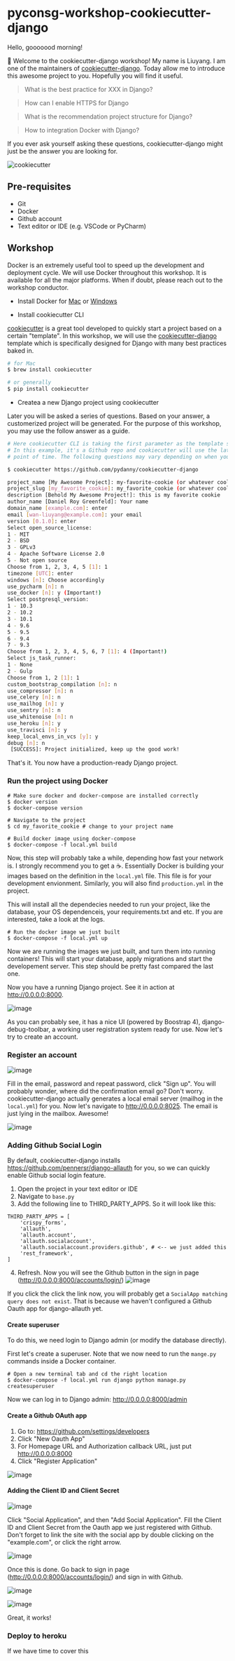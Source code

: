 # pyconsg-workshop-cookiecutter-django

Hello, gooooood morning! 

:cookie: Welcome to the cookiecutter-django workshop! My name is Liuyang. I am one of the maintainers of [cookiecutter-django]. Today allow me to introduce this awesome project to you. Hopefully you will find it useful.


> What is the best practice for XXX in Django?

> How can I enable HTTPS for Django

> What is the recommendation project structure for Django?

> How to integration Docker with Django?

If you ever ask yourself asking these questions, cookiecutter-django might just be the answer you are looking for.

![cookiecutter](https://camo.githubusercontent.com/c2095c350e36abaafd738dcdc6cdc9e7d585d69e/68747470733a2f2f7261772e6769746875622e636f6d2f617564726579722f636f6f6b69656375747465722f336163303738333536616466356131613732303432646665373265626661346139636435656633382f6c6f676f2f636f6f6b69656375747465725f6d656469756d2e706e67)

## Pre-requisites

* Git
* Docker
* Github account
* Text editor or IDE (e.g. VSCode or PyCharm)

## Workshop

Docker is an extremely useful tool to speed up the development and deployment cycle. We will use Docker throughout this workshop. It is available for all the major platforms. When if doubt, please reach out to the workshop conductor.

* Install Docker
for [Mac](https://docs.docker.com/docker-for-mac/install/) or [Windows](https://store.docker.com/editions/community/docker-ce-desktop-windows)

* Install cookiecutter CLI 

[cookiecutter] is a great tool developed to quickly start a project based on a certain "template". In this workshop, we will use the [cookiecutter-django] template which is specifically designed for Django with many best practices baked in.

```bash
# for Mac
$ brew install cookiecutter

# or generally
$ pip install cookiecutter
```

* Createa a new Django project using cookiecutter

Later you will be asked a series of questions. Based on your answer, a customerized project will be generated. For the purpose of this workshop, you may use the follow answer as a guide.

```bash
# Here cookiecutter CLI is taking the first parameter as the template source
# In this example, it's a Github repo and cookiecutter will use the latest master at this 
# point of time. The following questions may vary depending on when you run the command 

$ cookiecutter https://github.com/pydanny/cookiecutter-django

project_name [My Awesome Project]: my-favorite-cookie (or whatever cool name you like)
project_slug [my_favorite_cookie]: my_favorite_cookie (or whatever cool name you like)
description [Behold My Awesome Project!]: this is my favorite cookie 
author_name [Daniel Roy Greenfeld]: Your name
domain_name [example.com]: enter
email [wan-liuyang@example.com]: your email
version [0.1.0]: enter
Select open_source_license:
1 - MIT
2 - BSD
3 - GPLv3
4 - Apache Software License 2.0
5 - Not open source
Choose from 1, 2, 3, 4, 5 [1]: 1
timezone [UTC]: enter
windows [n]: Choose accordingly
use_pycharm [n]: n
use_docker [n]: y (Important!)
Select postgresql_version:
1 - 10.3
2 - 10.2
3 - 10.1
4 - 9.6
5 - 9.5
6 - 9.4
7 - 9.3
Choose from 1, 2, 3, 4, 5, 6, 7 [1]: 4 (Important!)
Select js_task_runner:
1 - None
2 - Gulp
Choose from 1, 2 [1]: 1
custom_bootstrap_compilation [n]: n
use_compressor [n]: n
use_celery [n]: n
use_mailhog [n]: y
use_sentry [n]: n
use_whitenoise [n]: n
use_heroku [n]: y
use_travisci [n]: y
keep_local_envs_in_vcs [y]: y
debug [n]: n
 [SUCCESS]: Project initialized, keep up the good work!
```

That's it. You now have a production-ready Django project.

### Run the project using Docker

```
# Make sure docker and docker-compose are installed correctly
$ docker version
$ docker-compose version

# Navigate to the project
$ cd my_favorite_cookie # change to your project name

# Build docker image using docker-compose
$ docker-compose -f local.yml build
```

Now, this step will probably take a while, depending how fast your network is. I strongly recommend you to get a :coffee:. Essentially Docker is building your images based on the definition in the `local.yml` file. This file is for your development envionment. Similarly, you will also find `production.yml` in the project. 

This will install all the dependecies needed to run your project, like the database, your OS dependenceis, your requirements.txt and etc. If you are interested, take a look at the logs.

```
# Run the docker image we just built 
$ docker-compose -f local.yml up
```

Now we are running the images we just built, and turn them into running containers! This will start your database, apply migrations and start the developement server. This step should be pretty fast compared the last one.

Now you have a running Django project. See it in action at http://0.0.0.0:8000.

![image](https://user-images.githubusercontent.com/1016390/40727172-eaac09da-6459-11e8-8ce0-547a9a42647e.png)

As you can probably see, it has a nice UI (powered by Boostrap 4), django-debug-toolbar, a working user registration system ready for use. Now let's try to create an account.

### Register an account
![image](https://user-images.githubusercontent.com/1016390/40727459-841ff338-645a-11e8-925f-17453ec437fe.png)

Fill in the email, password and repeat password, click "Sign up". You will probably wonder, where did the confirmation email go? Don't worry. cookiecutter-django actually generates a local email server (mailhog in the `local.yml`) for you. Now let's navigate to http://0.0.0.0:8025. The email is just lying in the mailbox. Awesome!

![image](https://user-images.githubusercontent.com/1016390/40727683-fbc65cc4-645a-11e8-8c36-ab2aa2baccbb.png)

### Adding Github Social Login

By default, cookiecutter-django installs https://github.com/pennersr/django-allauth for you, so we can quickly enable Github social login feature.

1. Open the project in your text editor or IDE
2. Navigate to `base.py`
3. Add the following line to THIRD_PARTY_APPS. So it will look like this:
```
THIRD_PARTY_APPS = [
    'crispy_forms',
    'allauth',
    'allauth.account',
    'allauth.socialaccount',
    'allauth.socialaccount.providers.github', # <-- we just added this
    'rest_framework',
]
```
4. Refresh. Now you will see the Github button in the sign in page (http://0.0.0.0:8000/accounts/login/)
![image](https://user-images.githubusercontent.com/1016390/40729018-0196b880-645e-11e8-8d33-3f8b8f5d25f0.png)


If you click the click the link now, you will probably get a `SocialApp matching query does not exist`. That is because we haven't configured a Github Oauth app for django-allauth yet. 

#### Create superuser
To do this, we need login to Django admin (or modify the database directly). 

First let's create a superuser. Note that we now need to run the `mange.py` commands inside a Docker container.
```
# Open a new terminal tab and cd the right location
$ docker-compose -f local.yml run django python manage.py createsuperuser
```
Now we can log in to Django admin: http://0.0.0.0:8000/admin

#### Create a Github OAuth app

1. Go to: https://github.com/settings/developers
2. Click "New Oauth App"
3. For Homepage URL and Authorization callback URL, just put http://0.0.0.0:8000
4. Click "Register Application"

![image](https://user-images.githubusercontent.com/1016390/40730300-e8305038-6460-11e8-8e0e-3c8c93df1959.png)

#### Adding the Client ID and Client Secret 
![image](https://user-images.githubusercontent.com/1016390/40729330-b40f5508-645e-11e8-88f6-a6c4e34945d3.png)

Click "Social Application", and then "Add Social Application". Fill the Client ID and Client Secret from the Oauth app we just registered with Github. Don't forget to link the site with the social app by double clicking on the "example.com", or click the right arrow.

![image](https://user-images.githubusercontent.com/1016390/40729614-557d723a-645f-11e8-9e9f-7754459b55c0.png)

Once this is done. Go back to sign in page (http://0.0.0.0:8000/accounts/login/) and sign in with Github.

![image](https://user-images.githubusercontent.com/1016390/40730028-4d8d4a36-6460-11e8-9e7b-594baa90930f.png)

![image](https://user-images.githubusercontent.com/1016390/40730075-6d3959f6-6460-11e8-95c3-8b6fad6a6f54.png)

Great, it works!

### Deploy to heroku
If we have time to cover this

[cookiecutter]: https://github.com/audreyr/cookiecutter
[cookiecutter-django]: https://github.com/pydanny/cookiecutter
